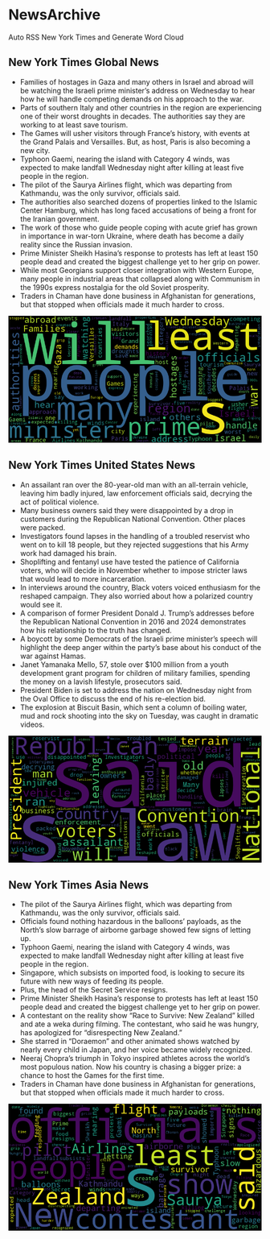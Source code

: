# NewsArchive
Auto RSS New York Times and Generate Word Cloud

## New York Times Global News
* Families of hostages in Gaza and many others in Israel and abroad will be watching the Israeli prime minister’s address on Wednesday to hear how he will handle competing demands on his approach to the war.
* Parts of southern Italy and other countries in the region are experiencing one of their worst droughts in decades. The authorities say they are working to at least save tourism.
* The Games will usher visitors through France’s history, with events at the Grand Palais and Versailles. But, as host, Paris is also becoming a new city.
* Typhoon Gaemi, nearing the island with Category 4 winds, was expected to make landfall Wednesday night after killing at least five people in the region.
* The pilot of the Saurya Airlines flight, which was departing from Kathmandu, was the only survivor, officials said.
* The authorities also searched dozens of properties linked to the Islamic Center Hamburg, which has long faced accusations of being a front for the Iranian government.
* The work of those who guide people coping with acute grief has grown in importance in war-torn Ukraine, where death has become a daily reality since the Russian invasion.
* Prime Minister Sheikh Hasina’s response to protests has left at least 150 people dead and created the biggest challenge yet to her grip on power.
* While most Georgians support closer integration with Western Europe, many people in industrial areas that collapsed along with Communism in the 1990s express nostalgia for the old Soviet prosperity.
* Traders in Chaman have done business in Afghanistan for generations, but that stopped when officials made it much harder to cross.

![Global](./global.png)
## New York Times United States News
* An assailant ran over the 80-year-old man with an all-terrain vehicle, leaving him badly injured, law enforcement officials said, decrying the act of political violence.
* Many business owners said they were disappointed by a drop in customers during the Republican National Convention. Other places were packed.
* Investigators found lapses in the handling of a troubled reservist who went on to kill 18 people, but they rejected suggestions that his Army work had damaged his brain.
* Shoplifting and fentanyl use have tested the patience of California voters, who will decide in November whether to impose stricter laws that would lead to more incarceration.
* In interviews around the country, Black voters voiced enthusiasm for the reshaped campaign. They also worried about how a polarized country would see it.
* A comparison of former President Donald J. Trump’s addresses before the Republican National Convention in 2016 and 2024 demonstrates how his relationship to the truth has changed.
* A boycott by some Democrats of the Israeli prime minister’s speech will highlight the deep anger within the party’s base about his conduct of the war against Hamas.
* Janet Yamanaka Mello, 57, stole over $100 million from a youth development grant program for children of military families, spending the money on a lavish lifestyle, prosecutors said.
* President Biden is set to address the nation on Wednesday night from the Oval Office to discuss the end of his re-election bid.
* The explosion at Biscuit Basin, which sent a column of boiling water, mud and rock shooting into the sky on Tuesday, was caught in dramatic videos.

![US](./usnews.png)
## New York Times Asia News
* The pilot of the Saurya Airlines flight, which was departing from Kathmandu, was the only survivor, officials said.
* Officials found nothing hazardous in the balloons’ payloads, as the North’s slow barrage of airborne garbage showed few signs of letting up.
* Typhoon Gaemi, nearing the island with Category 4 winds, was expected to make landfall Wednesday night after killing at least five people in the region.
* Singapore, which subsists on imported food, is looking to secure its future with new ways of feeding its people.
* Plus, the head of the Secret Service resigns.
* Prime Minister Sheikh Hasina’s response to protests has left at least 150 people dead and created the biggest challenge yet to her grip on power.
* A contestant on the reality show “Race to Survive: New Zealand” killed and ate a weka during filming. The contestant, who said he was hungry, has apologized for “disrespecting New Zealand.”
* She starred in “Doraemon” and other animated shows watched by nearly every child in Japan, and her voice became widely recognized.
* Neeraj Chopra’s triumph in Tokyo inspired athletes across the world’s most populous nation. Now his country is chasing a bigger prize: a chance to host the Games for the first time.
* Traders in Chaman have done business in Afghanistan for generations, but that stopped when officials made it much harder to cross.

![Asian](./asian.png)
